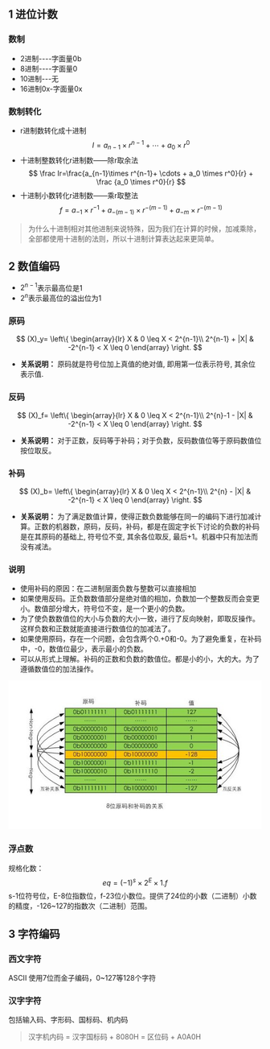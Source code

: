 ## 1 进位计数
### 数制
* 2进制----字面量0b
* 8进制----字面量0
* 10进制---无
* 16进制0x-字面量0x


### 数制转化
* r进制数转化成十进制
$$
I = a_{n-1}\times r^{n-1} + \cdots + a_0 \times r^0
$$
* 十进制整数转化r进制数——除r取余法
$$
\frac Ir=\frac{a_{n-1}\times r^{n-1}+ \cdots + a_0 \times r^0}{r} + \frac {a_0 \times r^0}{r}
$$
* 十进制小数转化r进制数——乘r取整法
$$
f = a_{-1} \times r^{-1} + a_{-(m-1)} \times r^{-(m-1)} + a_{-m} \times r^{-(m-1)}
$$

> 为什么十进制相对其他进制来说特殊，因为我们在计算的时候，加减乘除，全部都使用十进制的法则，所以十进制计算表达起来更简单。

## 2 数值编码


* $2^{n-1}$表示最高位是1
* $2^n$表示最高位的溢出位为1
### 原码
$$
(X)_y= 
\left\{
    \begin{array}{lr}
    X & 0 \leq X < 2^{n-1}\\
    2^{n-1} + |X| & -2^{n-1} < X \leq 0
    \end{array}
\right.
$$

* **关系说明：** 原码就是符号位加上真值的绝对值, 即用第一位表示符号, 其余位表示值. 

### 反码
$$
(X)_f= 
\left\{
    \begin{array}{lr}
    X & 0 \leq X < 2^{n-1}\\
    2^{n}-1 - |X| & -2^{n-1} < X \leq 0
    \end{array}
\right.
$$
* **关系说明：** 对于正数，反码等于补码；对于负数，反码数值位等于原码数值位按位取反。
### 补码
$$
(X)_b= 
\left\{
    \begin{array}{lr}
    X & 0 \leq X < 2^{n-1}\\
    2^{n} - |X| & -2^{n-1} < X \leq 0
    \end{array}
\right.
$$
* **关系说明：** 为了满足数值计算，使得正数负数能够在同一的编码下进行加减计算。正数的机器数，原码，反码，补码，都是在固定字长下讨论的负数的补码是在其原码的基础上, 符号位不变, 其余各位取反, 最后+1。机器中只有加法而没有减法。

### 说明
* 使用补码的原因：在二进制层面负数与整数可以直接相加
* 如果使用反码。正负数数值部分是绝对值的相加，负数加一个整数反而会变更小。数值部分增大，符号位不变，是一个更小的负数。
* 为了使负数数值位的大小与负数的大小一致，进行了反向映射，即取反操作。这样负数和正数就能直接进行数值位的加减法了。
* 如果使用原码，存在一个问题，会包含两个0.+0和-0。为了避免重复，在补码中，-0，数值位最少，表示最小的负数。
* 可以从形式上理解。补码的正数和负数的数值位。都是小的小，大的大。为了遵循数值位的加法操作。

![](image/2021-03-27-21-14-15.png)

### 浮点数

规格化数：
$$
eq = (-1)^s \times 2^E \times 1.f
$$
s-1位符号位，E-8位指数位，f-23位小数位。提供了24位的小数（二进制）小数的精度，-126~127的指数次（二进制）范围。

## 3 字符编码

### 西文字符
ASCII 使用7位而金子编码，0~127等128个字符

### 汉字字符
包括输入码、字形码、国标码、机内码
> 汉字机内码 = 汉字国标码 + 8080H = 区位码 + A0A0H
